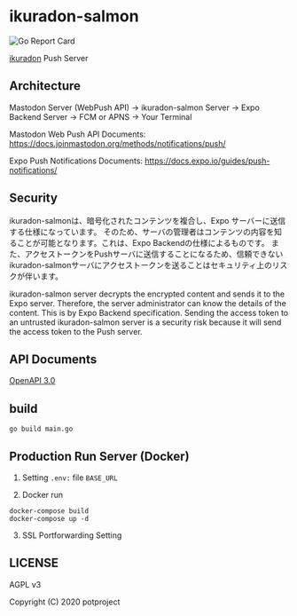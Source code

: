 # ikuradon-salmon

![Go Report Card](https://goreportcard.com/badge/github.com/potproject/ikuradon-salmon)

[ikuradon](https://github.com/potproject/ikuradon) Push Server

## Architecture

Mastodon Server (WebPush API) -> ikuradon-salmon Server -> Expo Backend Server -> FCM or APNS -> Your Terminal

Mastodon Web Push API Documents: https://docs.joinmastodon.org/methods/notifications/push/

Expo Push Notifications Documents: https://docs.expo.io/guides/push-notifications/

## Security

ikuradon-salmonは、暗号化されたコンテンツを複合し、Expo サーバーに送信する仕様になっています。
そのため、サーバの管理者はコンテンツの内容を知ることが可能となります。これは、Expo Backendの仕様によるものです。
また、アクセストークンをPushサーバに送信することになるため、信頼できないikuradon-salmonサーバにアクセストークンを送ることはセキュリティ上のリスクが伴います。

ikuradon-salmon server decrypts the encrypted content and sends it to the Expo server.
Therefore, the server administrator can know the details of the content. This is by Expo Backend specification.
Sending the access token to an untrusted ikuradon-salmon server is a security risk because it will send the access token to the Push server.

## API Documents

[OpenAPI 3.0](/swagger.yaml)

## build

```
go build main.go
```

## Production Run Server (Docker)

1. Setting `.env:` file `BASE_URL`

2. Docker run

```
docker-compose build
docker-compose up -d
```

3. SSL Portforwarding Setting

## LICENSE

AGPL v3

Copyright (C) 2020 potproject
